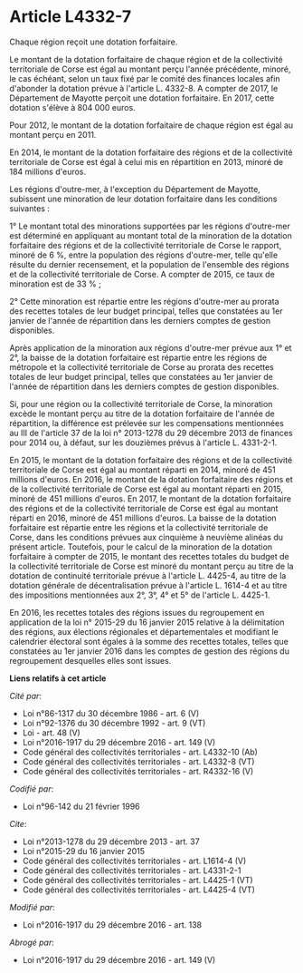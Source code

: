 # Article L4332-7

Chaque région reçoit une dotation forfaitaire. 

Le montant de la dotation forfaitaire de chaque région et de la collectivité territoriale de Corse est égal au montant perçu
l'année précédente, minoré, le cas échéant, selon un taux fixé par le comité des finances locales afin d'abonder la dotation
prévue à l'article L. 4332-8. A compter de 2017, le Département de Mayotte perçoit une dotation forfaitaire. En 2017, cette
dotation s'élève à 804 000 euros. 

Pour 2012, le montant de la dotation forfaitaire de chaque région est égal au montant perçu en 2011. 

En 2014, le montant de la dotation forfaitaire des régions et de la collectivité territoriale de Corse est égal à celui mis
en répartition en 2013, minoré de 184 millions d'euros. 

Les régions d'outre-mer, à l'exception du Département de Mayotte, subissent une minoration de leur dotation forfaitaire dans
les conditions suivantes : 

1° Le montant total des minorations supportées par les régions d'outre-mer est déterminé en appliquant au montant total de la
minoration de la dotation forfaitaire des régions et de la collectivité territoriale de Corse le rapport, minoré de 6 %,
entre la population des régions d'outre-mer, telle qu'elle résulte du dernier recensement, et la population de l'ensemble des
régions et de la collectivité territoriale de Corse. A compter de 2015, ce taux de minoration est de 33 % ; 

2° Cette minoration est répartie entre les régions d'outre-mer au prorata des recettes totales de leur budget principal,
telles que constatées au 1er janvier de l'année de répartition dans les derniers comptes de gestion disponibles. 

Après application de la minoration aux régions d'outre-mer prévue aux 1° et 2°, la baisse de la dotation forfaitaire est
répartie entre les régions de métropole et la collectivité territoriale de Corse au prorata des recettes totales de leur
budget principal, telles que constatées au 1er janvier de l'année de répartition dans les derniers comptes de gestion
disponibles. 

Si, pour une région ou la collectivité territoriale de Corse, la minoration excède le montant perçu au titre de la dotation
forfaitaire de l'année de répartition, la différence est prélevée sur les compensations mentionnées au III de l'article 37 de
la loi n° 2013-1278 du 29 décembre 2013 de finances pour 2014 ou, à défaut, sur les douzièmes prévus à l'article L.
4331-2-1. 

En 2015, le montant de la dotation forfaitaire des régions et de la collectivité territoriale de Corse est égal au montant
réparti en 2014, minoré de 451 millions d'euros. En 2016, le montant de la dotation forfaitaire des régions et de la
collectivité territoriale de Corse est égal au montant réparti en 2015, minoré de 451 millions d'euros. En 2017, le montant
de la dotation forfaitaire des régions et de la collectivité territoriale de Corse est égal au montant réparti en 2016,
minoré de 451 millions d'euros. La baisse de la dotation forfaitaire est répartie entre les régions et la collectivité
territoriale de Corse, dans les conditions prévues aux cinquième à neuvième alinéas du présent article. Toutefois, pour le
calcul de la minoration de la dotation forfaitaire à compter de 2015, le montant des recettes totales du budget de la
collectivité territoriale de Corse est minoré du montant perçu au titre de la dotation de continuité territoriale prévue à
l'article L. 4425-4, au titre de la dotation générale de décentralisation prévue à l'article L. 1614-4 et au titre des
impositions mentionnées aux 2°, 3°, 4° et 5° de l'article L. 4425-1. 

En 2016, les recettes totales des régions issues du regroupement en application de la loi n° 2015-29 du 16 janvier 2015
relative à la délimitation des régions, aux élections régionales et départementales et modifiant le calendrier électoral sont
égales à la somme des recettes totales, telles que constatées au 1er janvier 2016 dans les comptes de gestion des régions du
regroupement desquelles elles sont issues.

**Liens relatifs à cet article**

_Cité par_:

  - Loi n°86-1317 du 30 décembre 1986 - art. 6 (V)
  - Loi n°92-1376 du 30 décembre 1992 - art. 9 (VT)
  - Loi - art. 48 (V)
  - Loi n°2016-1917 du 29 décembre 2016 - art. 149 (V)
  - Code général des collectivités territoriales - art. L4332-10 (Ab)
  - Code général des collectivités territoriales - art. L4332-8 (VT)
  - Code général des collectivités territoriales - art. R4332-16 (V)

_Codifié par_:

  - Loi n°96-142 du 21 février 1996

_Cite_:

  - Loi n°2013-1278 du 29 décembre 2013 - art. 37
  - Loi n°2015-29 du 16 janvier 2015
  - Code général des collectivités territoriales - art. L1614-4 (V)
  - Code général des collectivités territoriales - art. L4331-2-1
  - Code général des collectivités territoriales - art. L4425-1 (VT)
  - Code général des collectivités territoriales - art. L4425-4 (VT)

_Modifié par_:

  - Loi n°2016-1917 du 29 décembre 2016 - art. 138

_Abrogé par_:

  - Loi n°2016-1917 du 29 décembre 2016 - art. 149 (V)
